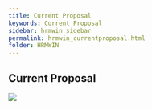 ```yaml
---
title: Current Proposal
keywords: Current Proposal
sidebar: hrmwin_sidebar
permalink: hrmwin_currentproposal.html
folder: HRMWIN
---
```


## Current Proposal

![](http://docs.risersoft.com/hrmnirvana/ImagesExt/image8_153.jpg)

